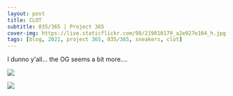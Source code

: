 ```yaml
---
layout: post
title: CLOT
subtitle: 035/365 | Project 365
cover-img: https://live.staticflickr.com/98/219010179_a2e927e104_h.jpg
tags: [blog, 2021, project 365, 035/365, sneakers, clot]
---
```

I dunno y'all... the OG seems a bit more....
<p class="post-img-wrap">
  <img src="https://live.staticflickr.com/98/219010179_a2e927e104_h.jpg">
</p>
<p class="post-img-wrap">
  <img src="https://live.staticflickr.com/44/174413471_80c3f41b84_h.jpg">
</p>
